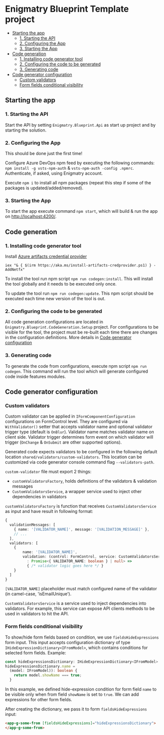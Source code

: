 # Enigmatry Blueprint Template project

* [Starting the app](#starting-the-app)
  * [1. Starting the API](#1-starting-the-api)
  * [2. Configuring the App](#2-configuring-the-app)
  * [3. Starting the App](#3-starting-the-app)
* [Code generation](#code-generation)
  * [1. Installing code generator tool](#1-installing-code-generator-tool)
  * [2. Configuring the code to be generated](#2-configuring-the-code-to-be-generated)
  * [3. Generating code](#3-generating-code)
* [Code generator configuration](#code-generator-configuration)
  * [Custom validators](#custom-validators)
  * [Form fields conditional visibility](#form-fields-conditional-visibility)

## Starting the app

### 1. Starting the API

Start the API by setting `Enigmatry.Blueprint.Api` as start up project and by starting the solution.

### 2. Configuring the App

This should be done just the first time!

Configure Azure DevOps npm feed by executing the following commands: `npm install -g vsts-npm-auth` & `vsts-npm-auth -config .npmrc`. Authenticate, if asked, using Enigmatry account.

Execute `npm i` to install all npm packages (repeat this step if some of the packages is updated/added/removed).

### 3. Starting the App

To start the app execute command `npm start`, which will build & run the app on <http://localhost:4200/>.

## Code generation

### 1. Installing code generator tool

Install [Azure artifacts credential provider](https://github.com/microsoft/artifacts-credprovider#setup) 

`iex "& { $(irm https://aka.ms/install-artifacts-credprovider.ps1) } -AddNetfx"`

To install the tool run npm script `npm run codegen:install`. This will install the tool globally and it needs to be executed only once.

To update the tool run `npm run codegen:update`. This npm script should be executed each time new version of the tool is out.

### 2. Configuring the code to be generated

All code generation configurations are located in `Enigmatry.Blueprint.CodeGeneration.Setup` project. For configurations to be visible for the tool, the project must be re-built each time there are changes in the configuration definitions. More details in [Code generator configuration](#code-generator-configuration)

### 3. Generating code

To generate the code from configurations, execute npm script `npm run codegen`. This command will run the tool which will generate configured code inside features modules.

## Code generator configuration

### Custom validators

Custom validator can be applied in `IFormComponentConfiguration` configurations on FormControl level. They are configured via `WithValidator()` setter that accepts validator name and optional validator trigger type (default is `OnBlur`). Validator name matches validator name on client side. Validator trigger determines form event on which validator will trigger (`OnChange` & `OnSubmit` are other supported options).

Generated code expects validators to be configured in the following default location `shared/validators/custom-validators`. This location can be customized via code generator console command flag `--validators-path`.

`custom-validator` file must export 2 things:

* `customValidatorsFactory`, holds definitions of the validators & validation messages
* `CustomValidatorsService`, a wrapper service used to inject other dependencies in validators

`customValidatorsFactory` is function that receives `CustomValidatorsService` as input and have result in following format:

```ts
{
  validationMessages: [
    { name: '[VALIDATOR_NAME]', message: '[VALIDATION_MESSAGE]' },
    // ...
  ],
  validators: [
    {
        name: '[VALIDATOR_NAME]',
        validation: (control: FormControl, service: CustomValidatorsService)
          : Promise<{ VALIDATOR_NAME: boolean } | null> =>
          { /* validator logic goes here */ }
    }
  ]
}
```

`[VALIDATOR_NAME]` placeholder must match configured name of the validator (in camel-case, 'isEmailUnique').

`CustomValidatorsService` is a service used to inject dependencies into validators. For example, this service can expose API clients methods to be used in validators to hit the API.

### Form fields conditional visibility

To show/hide form fields based on condition, we use `fieldsHideExpressions` form input. This input accepts configuration dictionary of type `IHideExpressionDictionary<IFromModel>`, which contains conditions for selected form fields. Example:

```ts
const hideExpressionsDictionary: IHideExpressionDictionary<IFromModel> = {};
hideExpressionsDictionary.name = 
  (model: IFromModel)): boolean {
    return model.showName === true;
  }
```

In this example, we defined hide-expression condition for form field `name` to be visible only when from field `showName` is set to `true`. We can add expressions for other form fields.

After creating the dictionary, we pass it to form `fieldsHideExpressions` input:

```html
<app-g-some-from [fieldsHideExpressions]="hideExpressionsDictionary">
</app-g-some-from>
```
